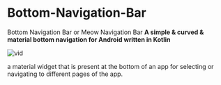 # Bottom-Navigation-Bar
Bottom Navigation Bar or Meow Navigation Bar
   **A simple & curved & material bottom navigation for Android written in Kotlin**
   
   
   
![vid](https://user-images.githubusercontent.com/78261707/166164635-a7ae1edc-6513-4be8-8b3c-4873722c0d15.gif)


a material widget that is present at the bottom of an app for selecting or navigating to different pages of the app.
